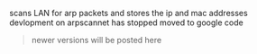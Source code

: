 scans LAN for arp packets and stores the ip and mac addresses
devlopment on arpscannet has stopped
moved to google code
> newer versions will be posted here